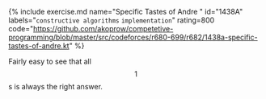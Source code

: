 {% include exercise.md name="Specific Tastes of Andre " id="1438A" labels="`constructive algorithms` `implementation`" rating=800
   code="https://github.com/akoprow/competetive-programming/blob/master/src/codeforces/r680-699/r682/1438a-specific-tastes-of-andre.kt"
%}

Fairly easy to see that all $$1$$s is always the right answer.
